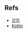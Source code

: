 ## Refs

- [강의](https://www.youtube.com/watch?v=bGIPJHl2W1I)
- [Kotlin](https://www.notion.so/studynotehj/kotlin-codespitz82-d0d12fec82d64eb8b288df9deba90d47)